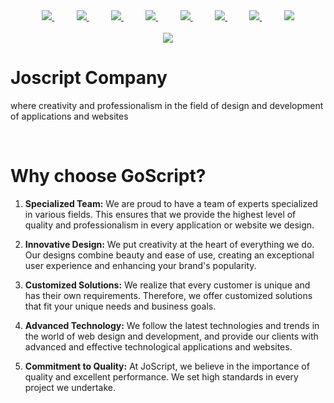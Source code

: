 
<div align="center">

<a href="https://www.facebook.com/profile.php?id=100079286477497locale=ar_AR">
<img src="https://github.com/Yosef-Eid/Yosef-Eid/assets/117477110/d0ec59c4-60db-4b45-a632-7c9053bdb15d">
</a>
 &nbsp;&nbsp;&nbsp;&nbsp;&nbsp;&nbsp;&nbsp;&nbsp;
<a href="https://www.linkedin.com/in/yousef-eid-080b75290/">
<img src="https://github.com/Yosef-Eid/Yosef-Eid/assets/117477110/e1136458-0bfa-4c9d-895f-cffd6b6fe16b">
</a>
&nbsp;&nbsp;&nbsp;&nbsp;&nbsp;&nbsp;&nbsp;&nbsp;
<a href="https://www.twitter.com/rzashakeri/">
<img src="https://github.com/Yosef-Eid/Yosef-Eid/assets/117477110/4a2b9734-89ad-4b3d-adf6-e445ae5bdf2a">
</a>
&nbsp;&nbsp;&nbsp;&nbsp;&nbsp;&nbsp;&nbsp;&nbsp;
<a href="https://www.linkedin.com/in/rezshakeri/">
<img src="https://github.com/Yosef-Eid/Yosef-Eid/assets/117477110/77a117ba-f200-4d05-83d5-10b03bbbe8f4">
</a>
&nbsp;&nbsp;&nbsp;&nbsp;&nbsp;&nbsp;&nbsp;&nbsp;
<a href="https://t.me/Yousef_Eid2">
<img src="https://github.com/Yosef-Eid/Yosef-Eid/assets/117477110/5fec61ae-4280-4c0d-931c-4eb8f6121ee0">
</a>
&nbsp;&nbsp;&nbsp;&nbsp;&nbsp;&nbsp;&nbsp;&nbsp;
<a href="https://mail.google.com/mail/u/0/?tab=rm&ogbl#inbox">
<img src="https://github.com/Yosef-Eid/Yosef-Eid/assets/117477110/5eeb8566-0239-46c6-baf0-f1ddfd6273dc">
</a>
&nbsp;&nbsp;&nbsp;&nbsp;&nbsp;&nbsp;&nbsp;&nbsp;
<a href="https://app.slack.com/client/T04TKKU2LBW/D04TH68S84A">
<img src="https://github.com/Yosef-Eid/Yosef-Eid/assets/117477110/bfeeff6c-6547-4143-99cd-bb6082f8f9f4">
</a>
&nbsp;&nbsp;&nbsp;&nbsp;&nbsp;&nbsp;&nbsp;&nbsp;
<a href="https://discordapp.com/users/1142169445754748948">
<img src="https://github.com/Yosef-Eid/Yosef-Eid/assets/117477110/c91ee0f0-5949-4fa4-b8d3-9d6a6bb7ad53">
</a>
</div>

<br>

<div align='center'>
  <img  src='https://github.com/Yosef-Eid/joscript/assets/117477110/2abd752c-6128-4b26-9e41-dc11ef3acadc'/>  
</div>

<h1>Joscript Company </h1>
<p> where creativity and professionalism in the field of design and development of applications and websites</p>
<br>

<h1>Why choose GoScript?</h1>

<ol>
  <li> 
   
   **Specialized Team:** We are proud to have a team of experts specialized in various fields. This ensures that we provide the highest level of quality and professionalism in every     application or website we design.
</li>
  <li> 
   
   **Innovative Design:** We put creativity at the heart of everything we do. Our designs combine beauty and ease of use, creating an exceptional user experience and enhancing your brand's popularity.
</li>
  <li> 
   
   **Customized Solutions:** We realize that every customer is unique and has their own requirements. Therefore, we offer customized solutions that fit your unique needs and business goals.
</li>
  <li> 
   
  **Advanced Technology:** We follow the latest technologies and trends in the world of web design and development, and provide our clients with advanced and effective technological applications and websites.
</li>
  <li> 
   
  **Commitment to Quality:** At JoScript, we believe in the importance of quality and excellent performance. We set high standards in every project we undertake.
</li>

</ol>


